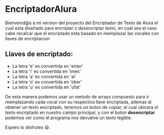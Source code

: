 # EncriptadorAlura
Bienvenid@s a mi version del proyecto del Encriptador de Texto de Alura
el cual esta diseñado para encriptar o desencriptar texto, en cual sea el caso
cabe recalcar que el encriptado esta basado en reemplazar las vocales con llaves de encriptacion

## Llaves de encriptado:
* La letra 'e' es convertida en 'enter'
* La letra 'i' es convertida en 'imes'
* La letra 'a' es convertida en 'ai'
* La letra 'o' es convertida en 'ober'
* La letra 'u' es convertida en 'ufat'

De esta manera podemos usar un metodo de arrays compuesto para ir reemplazando cada vocal con su respectiva llave encriptada, ademas al obtener un texto encriptado, tenemos un boton de copiar, el cual ubicara el texto encriptado en nuestro campo principal, y con el boton **desencriptar** podemos ver como el programa nos devuelve un texto legible.

Espero lo disfrutes 😃.



